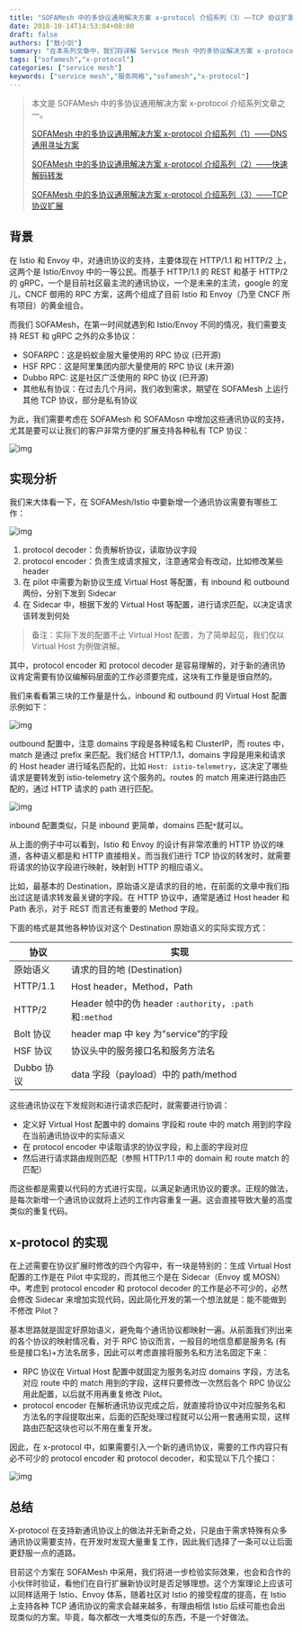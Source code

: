```yaml
---
title: "SOFAMesh 中的多协议通用解决方案 x-protocol 介绍系列（3）——TCP 协议扩展"
date: 2018-10-14T14:53:04+08:00
draft: false
authors: ["敖小剑"]
summary: "在本系列文章中，我们将详解 Service Mesh 中的多协议解决方案 x-protocol，本文介绍的是 TCP 协议扩展。"
tags: ["sofamesh","x-protocol"]
categories: ["service mesh"]
keywords: ["service mesh","服务网格","sofamesh","x-protocol"]
---
```


> 本文是 SOFAMesh 中的多协议通用解决方案 x-protocol 介绍系列文章之一。
>
> [SOFAMesh 中的多协议通用解决方案 x-protocol 介绍系列（1）——DNS 通用寻址方案](/blog/x-protocol-common-address-solution/)
>
> [SOFAMesh 中的多协议通用解决方案 x-protocol 介绍系列（2）——快速解码转发](/blog/x-protocol-rapid-decode-forward/)
>
> [SOFAMesh 中的多协议通用解决方案 x-protocol 介绍系列（3）——TCP 协议扩展](/blog/x-protocol-tcp-protocol-extension/)

## 背景

在 Istio 和 Envoy 中，对通讯协议的支持，主要体现在 HTTP/1.1 和 HTTP/2 上，这两个是 Istio/Envoy 中的一等公民。而基于 HTTP/1.1 的 REST 和基于 HTTP/2 的 gRPC，一个是目前社区最主流的通讯协议，一个是未来的主流，google 的宠儿，CNCF 御用的 RPC 方案，这两个组成了目前 Istio 和 Envoy（乃至 CNCF 所有项目）的黄金组合。

而我们 SOFAMesh，在第一时间就遇到和 Istio/Envoy 不同的情况，我们需要支持 REST 和 gRPC 之外的众多协议：

- SOFARPC：这是蚂蚁金服大量使用的 RPC 协议 (已开源)
- HSF RPC：这是阿里集团内部大量使用的 RPC 协议 (未开源)
- Dubbo RPC: 这是社区广泛使用的 RPC 协议 (已开源)
- 其他私有协议：在过去几个月间，我们收到需求，期望在 SOFAMesh 上运行其他 TCP 协议，部分是私有协议

为此，我们需要考虑在 SOFAMesh 和 SOFAMosn 中增加这些通讯协议的支持，尤其是要可以让我们的客户非常方便的扩展支持各种私有 TCP 协议：

![img](supported-protocol.jpg)

## 实现分析

我们来大体看一下，在 SOFAMesh/Istio 中要新增一个通讯协议需要有哪些工作：

![img](tbd.jpg)

1. protocol decoder：负责解析协议，读取协议字段
2. protocol encoder：负责生成请求报文，注意通常会有改动，比如修改某些 header
3. 在 pilot 中需要为新协议生成 Virtual Host 等配置，有 inbound 和 outbound 两份，分别下发到 Sidecar
4. 在 Sidecar 中，根据下发的 Virtual Host 等配置，进行请求匹配，以决定请求该转发到何处

> 备注：实际下发的配置不止 Virtual Host 配置，为了简单起见，我们仅以 Virtual Host 为例做讲解。

其中，protocol encoder 和 protocol decoder 是容易理解的，对于新的通讯协议肯定需要有协议编解码层面的工作必须要完成，这块有工作量是很自然的。

我们来看看第三块的工作量是什么，inbound 和 outbound 的 Virtual Host 配置示例如下：

![img](outbound.png)

outbound 配置中，注意 domains 字段是各种域名和 ClusterIP，而 routes 中，match 是通过 prefix 来匹配。我们结合 HTTP/1.1，domains 字段是用来和请求的 Host header 进行域名匹配的，比如 `Host: istio-telemetry`，这决定了哪些请求是要转发到 istio-telemetry 这个服务的。routes 的 match 用来进行路由匹配的，通过 HTTP 请求的 path 进行匹配。

![img](inbound.png)

inbound 配置类似，只是 inbound 更简单，domains 匹配`*`就可以。

从上面的例子中可以看到，Istio 和 Envoy 的设计有非常浓重的 HTTP 协议的味道，各种语义都是和 HTTP 直接相关。而当我们进行 TCP 协议的转发时，就需要将请求的协议字段进行映射，映射到 HTTP 的相应语义。

比如，最基本的 Destination，原始语义是请求的目的地，在前面的文章中我们指出过这是请求转发最关键的字段。在 HTTP 协议中，通常是通过 Host header 和 Path 表示，对于 REST 而言还有重要的 Method 字段。

下面的格式是其他各种协议对这个 Destination 原始语义的实际实现方式：

| 协议      | 实现                                                  |
| --------- | ----------------------------------------------------- |
| 原始语义  | 请求的目的地 (Destination)                             |
| HTTP/1.1  | Host header，Method，Path                             |
| HTTP/2    | Header 帧中的伪 header `:authority`，`:path`和`:method` |
| Bolt 协议  | header map 中 key 为”service”的字段                      |
| HSF 协议   | 协议头中的服务接口名和服务方法名                      |
| Dubbo 协议 | data 字段（payload）中的 path/method                    |

这些通讯协议在下发规则和进行请求匹配时，就需要进行协调：

- 定义好 Virtual Host 配置中的 domains 字段和 route 中的 match 用到的字段在当前通讯协议中的实际语义
- 在 protocol encoder 中读取请求的协议字段，和上面的字段对应
- 然后进行请求路由规则匹配（参照 HTTP/1.1 中的 domain 和 route match 的匹配）

而这些都是需要以代码的方式进行实现，以满足新通讯协议的要求。正规的做法，是每次新增一个通讯协议就将上述的工作内容重复一遍。这会直接导致大量的高度类似的重复代码。

## x-protocol 的实现

在上述需要在协议扩展时修改的四个内容中，有一块是特别的：生成 Virtual Host 配置的工作是在 Pilot 中实现的，而其他三个是在 Sidecar（Envoy 或 MOSN）中。考虑到 protocol encoder 和 protocol decoder 的工作是必不可少的，必然会修改 Sidecar 来增加实现代码，因此简化开发的第一个想法就是：能不能做到不修改 Pilot？

基本思路就是固定好原始语义，避免每个通讯协议都映射一遍。从前面我们列出来的各个协议的映射情况看，对于 RPC 协议而言，一般目的地信息都是服务名 (有些是接口名)+方法名居多，因此可以考虑直接将服务名和方法名固定下来：

- RPC 协议在 Virtual Host 配置中就固定为服务名对应 domains 字段，方法名对应 route 中的 match 用到的字段，这样只要修改一次然后各个 RPC 协议公用此配置，以后就不用再重复修改 Pilot。
- protocol encoder 在解析通讯协议完成之后，就直接将协议中对应服务名和方法名的字段提取出来，后面的匹配处理过程就可以公用一套通用实现，这样路由匹配这块也可以不用在重复开发。

因此，在 x-protocol 中，如果需要引入一个新的通讯协议，需要的工作内容只有必不可少的 protocol encoder 和 protocol decoder，和实现以下几个接口：

![img](xprotocol-interfaces.png)

## 总结

X-protocol 在支持新通讯协议上的做法并无新奇之处，只是由于需求特殊有众多通讯协议需要支持，在开发时发现大量重复工作，因此我们选择了一条可以让后面更舒服一点的道路。

目前这个方案在 SOFAMesh 中采用，我们将进一步检验实际效果，也会和合作的小伙伴时验证，看他们在自行扩展新协议时是否足够理想。这个方案理论上应该可以同样适用于 Istio、Envoy 体系，随着社区对 Istio 的接受程度的提高，在 Istio 上支持各种 TCP 通讯协议的需求会越来越多，有理由相信 Istio 后续可能也会出现类似的方案。毕竟，每次都改一大堆类似的东西，不是一个好做法。
